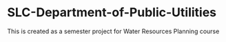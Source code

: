 # SLC-Department-of-Public-Utilities
This is created as a semester project for Water Resources Planning course

